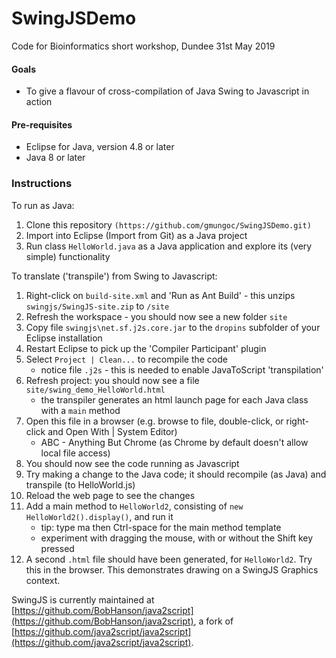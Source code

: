 # SwingJSDemo
Code for Bioinformatics short workshop, Dundee 31st May 2019

#### Goals
*   To give a flavour of cross-compilation of Java Swing to Javascript in action 

#### Pre-requisites
*   Eclipse for Java, version 4.8 or later
*   Java 8 or later 

### Instructions
To run as Java:
1.  Clone this repository `(https://github.com/gmungoc/SwingJSDemo.git)`
2.  Import into Eclipse (Import from Git) as a Java project
3.  Run class `HelloWorld.java` as a Java application and explore its (very simple) functionality

To translate ('transpile') from Swing to Javascript:
1.  Right-click on `build-site.xml` and 'Run as Ant Build' - this unzips `swingjs/SwingJS-site.zip` to `/site`
2.  Refresh the workspace - you should now see a new folder `site` 
3.  Copy file `swingjs\net.sf.j2s.core.jar` to the `dropins` subfolder of your Eclipse installation
4.  Restart Eclipse to pick up the 'Compiler Participant' plugin
5.  Select `Project | Clean...` to recompile the code
    * notice file `.j2s` - this is needed to enable JavaToScript 'transpilation'
6.  Refresh project: you should now see a file `site/swing_demo_HelloWorld.html`
    * the transpiler generates an html launch page for each Java class with a `main` method
7.  Open this file in a browser (e.g. browse to file, double-click, or right-click and Open With | System Editor)
    * ABC - Anything But Chrome (as Chrome by default doesn't allow local file access)
8.  You should now see the code running as Javascript
9.  Try making a change to the Java code; it should recompile (as Java) and transpile (to HelloWorld.js)
10. Reload the web page to see the changes
11. Add a main method to `HelloWorld2`, consisting of `new HelloWorld2().display()`, and run it
    * tip: type ma then Ctrl-space for the main method template
    * experiment with dragging the mouse, with or without the Shift key pressed
12. A second `.html` file should have been generated, for `HelloWorld2`. Try this in the browser. This demonstrates drawing on a SwingJS Graphics context.

SwingJS is currently maintained at [https://github.com/BobHanson/java2script](https://github.com/BobHanson/java2script), a fork of [https://github.com/java2script/java2script](https://github.com/java2script/java2script).